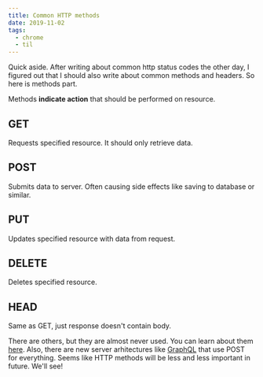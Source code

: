 ```yaml
---
title: Common HTTP methods
date: 2019-11-02
tags:
  - chrome
  - til
---
```


Quick aside. After writing about common http status codes the other day, I figured out that I should also write about common methods and headers. So here is methods part.

Methods **indicate action** that should be performed on resource.

## GET

Requests specified resource. It should only retrieve data.

## POST

Submits data to server. Often causing side effects like saving to database or similar.

## PUT

Updates specified resource with data from request.

## DELETE

Deletes specified resource.

## HEAD

Same as GET, just response doesn't contain body.

There are others, but they are almost never used. You can learn about them [here](https://developer.mozilla.org/en-US/docs/Web/HTTP/Methods).
Also, there are new server arhitectures like [GraphQL](https://graphql.org/) that use POST for everything. Seems like HTTP methods will be less and less important in future. We'll see!
